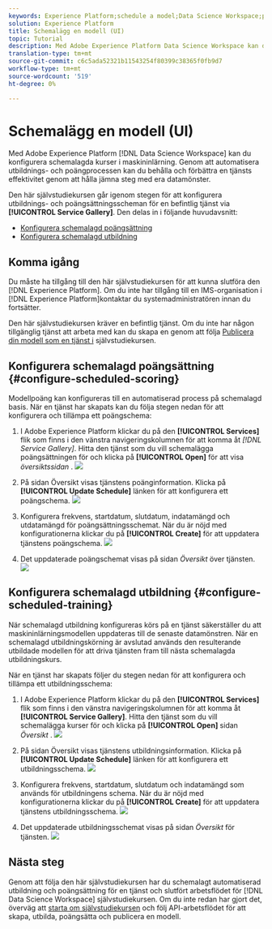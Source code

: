 ```yaml
---
keywords: Experience Platform;schedule a model;Data Science Workspace;popular topics;schedule scoring;schedule training
solution: Experience Platform
title: Schemalägg en modell (UI)
topic: Tutorial
description: Med Adobe Experience Platform Data Science Workspace kan du skapa schemalagda kurser i maskininlärning. Genom att automatisera utbildnings- och poängprocessen kan du behålla och förbättra en tjänsts effektivitet genom att hålla jämna steg med era datamönster.
translation-type: tm+mt
source-git-commit: c6c5ada52321b11543254f80399c38365f0fb9d7
workflow-type: tm+mt
source-wordcount: '519'
ht-degree: 0%

---
```



# Schemalägg en modell (UI)

Med Adobe Experience Platform [!DNL Data Science Workspace] kan du konfigurera schemalagda kurser i maskininlärning. Genom att automatisera utbildnings- och poängprocessen kan du behålla och förbättra en tjänsts effektivitet genom att hålla jämna steg med era datamönster.

Den här självstudiekursen går igenom stegen för att konfigurera utbildnings- och poängsättningsscheman för en befintlig tjänst via **[!UICONTROL Service Gallery]**. Den delas in i följande huvudavsnitt:

- [Konfigurera schemalagd poängsättning](#configure-scheduled-scoring)
- [Konfigurera schemalagd utbildning](#configure-scheduled-training)

## Komma igång

Du måste ha tillgång till den här självstudiekursen för att kunna slutföra den [!DNL Experience Platform]. Om du inte har tillgång till en IMS-organisation i [!DNL Experience Platform]kontaktar du systemadministratören innan du fortsätter.

Den här självstudiekursen kräver en befintlig tjänst. Om du inte har någon tillgänglig tjänst att arbeta med kan du skapa en genom att följa [Publicera din modell som en tjänst i](./publish-model-service-ui.md) självstudiekursen.

## Konfigurera schemalagd poängsättning {#configure-scheduled-scoring}

Modellpoäng kan konfigureras till en automatiserad process på schemalagd basis. När en tjänst har skapats kan du följa stegen nedan för att konfigurera och tillämpa ett poängschema:

1. I Adobe Experience Platform klickar du på den **[!UICONTROL Services]** flik som finns i den vänstra navigeringskolumnen för att komma åt *[!DNL Service Gallery]*. Hitta den tjänst som du vill schemalägga poängsättningen för och klicka på **[!UICONTROL Open]** för att visa *översiktssidan* .
   ![](../images/models-recipes/schedule/click_to_open.png)

2. På sidan Översikt visas tjänstens poänginformation. Klicka på **[!UICONTROL Update Schedule]** länken för att konfigurera ett poängschema.
   ![](../images/models-recipes/schedule/service_overview_score.png)

3. Konfigurera frekvens, startdatum, slutdatum, indatamängd och utdatamängd för poängsättningsschemat. När du är nöjd med konfigurationerna klickar du på **[!UICONTROL Create]** för att uppdatera tjänstens poängschema.
   ![](../images/models-recipes/schedule/14_configure_scoring_schedule.png)

4. Det uppdaterade poängschemat visas på sidan *Översikt* över tjänsten.
   ![](../images/models-recipes/schedule/service_with_scoring_schedule.png)


## Konfigurera schemalagd utbildning {#configure-scheduled-training}

När schemalagd utbildning konfigureras körs på en tjänst säkerställer du att maskininlärningsmodellen uppdateras till de senaste datamönstren. När en schemalagd utbildningskörning är avslutad används den resulterande utbildade modellen för att driva tjänsten fram till nästa schemalagda utbildningskurs.

När en tjänst har skapats följer du stegen nedan för att konfigurera och tillämpa ett utbildningsschema:

1. I Adobe Experience Platform klickar du på den **[!UICONTROL Services]** flik som finns i den vänstra navigeringskolumnen för att komma åt **[!UICONTROL Service Gallery]**. Hitta den tjänst som du vill schemalägga kurser för och klicka på **[!UICONTROL Open]** sidan *Översikt* .
   ![](../images/models-recipes/schedule/click_to_open.png)

2. På sidan Översikt visas tjänstens utbildningsinformation. Klicka på **[!UICONTROL Update Schedule]** länken för att konfigurera ett utbildningsschema.
   ![](../images/models-recipes/schedule/service_overview_train.png)

3. Konfigurera frekvens, startdatum, slutdatum och indatamängd som används för utbildningens schema. När du är nöjd med konfigurationerna klickar du på **[!UICONTROL Create]** för att uppdatera tjänstens utbildningsschema.
   ![](../images/models-recipes/schedule/12_configure_training_schedule.png)

4. Det uppdaterade utbildningsschemat visas på sidan *Översikt* för tjänsten.
   ![](../images/models-recipes/schedule/service_with_training_schedule.png)

## Nästa steg

Genom att följa den här självstudiekursen har du schemalagt automatiserad utbildning och poängsättning för en tjänst och slutfört arbetsflödet för [!DNL Data Science Workspace] självstudiekursen. Om du inte redan har gjort det, överväg att [starta om självstudiekursen](./create-retails-sales-dataset.md) och följ API-arbetsflödet för att skapa, utbilda, poängsätta och publicera en modell.
